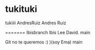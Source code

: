 # tukituki
tukiiii
AndresRuiz
Andres Ruiz


=======
Ibisbranch
Ibis 
Lee David.
main

Git no te queremos :) )(soy Ema)
main

